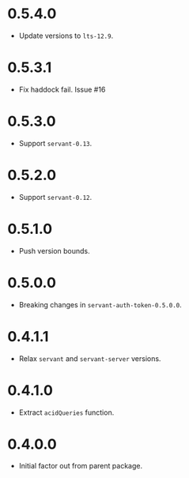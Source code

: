 0.5.4.0
=======

* Update versions to `lts-12.9`.

0.5.3.1
=======

* Fix haddock fail. Issue #16

0.5.3.0
=======

* Support `servant-0.13`.

0.5.2.0
=======

* Support `servant-0.12`.

0.5.1.0
=======

* Push version bounds.

0.5.0.0
=======

* Breaking changes in `servant-auth-token-0.5.0.0`.

0.4.1.1
=======

* Relax `servant` and `servant-server` versions.

0.4.1.0
=======

* Extract `acidQueries` function.

0.4.0.0
=======

* Initial factor out from parent package.

